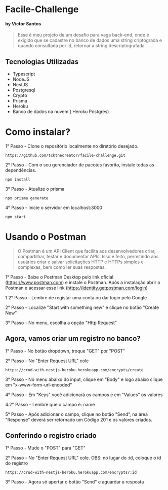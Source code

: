 # Facile-Challenge
#### by Victor Santos

> Esse é meu projeto de um desafio para vaga back-end, onde é exigido que se cadastre no banco de dados uma string criptograda e quando consultada por id, retornar a string descriptografada


## Tecnologias Utilizadas
- Typescript
- NodeJS
- NestJS
- Postgresql
- Crypto
- Prisma
- Heroku 
- Banco de dados na nuvem ( Heroku Postgres)

# Como instalar?

1° Passo - Clone o repositório localmente no diretório desejado.
```
https://github.com/tckthecreator/facile-challenge.git
```

2° Passo - Com o seu gerenciador de pacotes favorito, instale todas as dependências.

```
npm install
```

3° Passo - Atualize o prisma
```
npx prisma generate
```

4° Passo - Inicie o servidor em localhost:3000
```
npm start
```


# Usando o Postman 
> O Postman é um API Client que facilita aos desenvolvedores criar, compartilhar, testar e documentar APIs. Isso é feito, permitindo aos usuários criar e salvar solicitações HTTP e HTTPs simples e complexas, bem como ler suas respostas.

1° Passo - Baixe o Postman Desktop pelo link oficial (https://www.postman.com) e instale o Postman. Após a instalação abrir o Postman e acessar esse link (https://identity.getpostman.com/login)

1.2° Passo - Lembre de registar uma conta ou dar login pelo Google

2° Passo - Localize "Start with something new" e clique no botão "Create New"

3° Passo - No menu, escolha a opção "Http Request"

## Agora, vamos criar um registro no banco?

1° Passo - No botão dropdown, troque "GET" por "POST"

2° Passo - No "Enter Request URL" cole
```
https://crud-with-nestjs-heroku.herokuapp.com/encrypts/create
```

3° Passo - No menu abaixo do input, clique em "Body" e logo abaixo clique em "x-www-form-url-encoded"

4° Passo - Em "Keys" você adicionará os campos e em "Values" os valores

4.2° Passo - Lembre que o campo é: name

5° Passo - Após adicionar  o campo, clique no botão "Send", na área "Response" deverá ser retornado um Código 201 e os valores criados.

## Conferindo o registro criado

1° Passo - Mude o "POST" para "GET"

2° Passo - No "Enter Request URL" cole. OBS: no lugar do :id, coloque o id do registro
```
https://crud-with-nestjs-heroku.herokuapp.com/encrypts/:id
```

3° Passo - Agora só apertar o botão "Send" e aguardar a resposta

